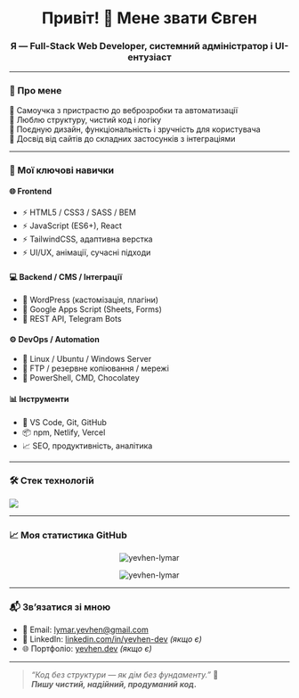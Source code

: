 <h1 align="center">Привіт! 👋 Мене звати Євген</h1>
<h3 align="center">Я — Full-Stack Web Developer, системний адміністратор і UI-ентузіаст</h3>

---

### 🚀 Про мене

🔹 Самоучка з пристрастю до веброзробки та автоматизації  
🔹 Люблю структуру, чистий код і логіку  
🔹 Поєдную дизайн, функціональність і зручність для користувача  
🔹 Досвід від сайтів до складних застосунків з інтеграціями

---

### 🧠 Мої ключові навички

#### 🌐 **Frontend**
- ⚡ HTML5 / CSS3 / SASS / BEM
- ⚡ JavaScript (ES6+), React
- ⚡ TailwindCSS, адаптивна верстка
- ⚡ UI/UX, анімації, сучасні підходи

#### 💻 **Backend / CMS / Інтеграції**
- 🔧 WordPress (кастомізація, плагіни)
- 🔧 Google Apps Script (Sheets, Forms)
- 🔧 REST API, Telegram Bots

#### ⚙️ **DevOps / Automation**
- 💾 Linux / Ubuntu / Windows Server
- 📡 FTP / резервне копіювання / мережі
- 📁 PowerShell, CMD, Chocolatey

#### 📊 **Інструменти**
- 🔨 VS Code, Git, GitHub
- 📦 npm, Netlify, Vercel
- 📈 SEO, продуктивність, аналітика

---

### 🛠️ Стек технологій

<p align="left">
  <img src="https://skillicons.dev/icons?i=html,css,sass,js,react,tailwind,wordpress,git,github,vscode,powershell,linux" />
</p>

---

### 📈 Моя статистика GitHub

<p align="center">
  <img src="https://github-readme-stats.vercel.app/api?username=yevhen-lymar&show_icons=true&theme=tokyonight" alt="yevhen-lymar" />
</p>

<p align="center">
  <img src="https://github-readme-stats.vercel.app/api/top-langs/?username=yevhen-lymar&layout=compact&theme=tokyonight" alt="yevhen-lymar" />
</p>

---

### 📬 Зв’язатися зі мною

- 💌 Email: [lymar.yevhen@gmail.com](mailto:lymar.yevhen@gmail.com)
- 💼 LinkedIn: [linkedin.com/in/yevhen-dev](https://linkedin.com/in/yevhen-dev) *(якщо є)*
- 🌐 Портфоліо: [yevhen.dev](https://yevhen.dev) *(якщо є)*

---

> *“Код без структури — як дім без фундаменту.”* 🧱  
> ***Пишу чистий, надійний, продуманий код.***

